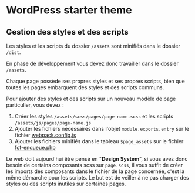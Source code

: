 # WordPress starter theme

## Gestion des styles et des scripts

Les styles et les scripts du dossier `/assets` sont minifiés dans le dossier `/dist`.

En phase de développement vous devez donc travailler dans le dossier `/assets`.

Chaque page possède ses propres styles et ses propres scripts, bien que toutes les pages embarquent des styles et des scripts communs.

Pour ajouter des styles et des scripts sur un nouveau modèle de page particulier, vous devez :
1. Créer les styles `/assets/scss/pages/page-name.scss` et les scripts `/assets/js/pages/page-name.js`
2. Ajouter les fichiers nécessaires dans l'objet `module.exports.entry` sur le fichier [webpack.config.js](https://github.com/ltrihan/wordpress-starter-theme/blob/main/webpack.config.js)
3. Ajouter les fichiers minifiés dans le tableau `$page_assets` sur le fichier [fct-enqueue.php](https://github.com/ltrihan/wordpress-starter-theme/blob/main/functions/fct-enqueue.php)

Le web doit aujourd'hui être pensé en "**Design System**", si vous avez donc besoin de certains composants scss sur `page.scss`, il vous suffit de créer les imports des composants dans le fichier de la page concernée, c'est la même démarche pour les scripts. Le but est de veiller à ne pas charger des styles ou des scripts inutiles sur certaines pages.